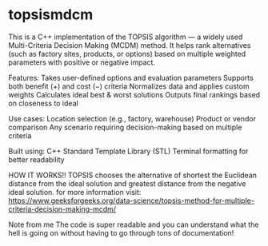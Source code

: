 # topsismdcm
This is a C++ implementation of the TOPSIS algorithm — a widely used Multi-Criteria Decision Making (MCDM) method. It helps rank alternatives (such as factory sites, products, or options) based on multiple weighted parameters with positive or negative impact.

Features:
Takes user-defined options and evaluation parameters
Supports both benefit (+) and cost (−) criteria
Normalizes data and applies custom weights
Calculates ideal best & worst solutions
Outputs final rankings based on closeness to ideal

Use cases:
Location selection (e.g., factory, warehouse)
Product or vendor comparison
Any scenario requiring decision-making based on multiple criteria

Built using:
C++
Standard Template Library (STL)
Terminal formatting for better readability

HOW IT WORKS!!
TOPSIS chooses the alternative of shortest the Euclidean distance from the ideal solution and greatest distance from the negative ideal solution. 
for more information visit: https://www.geeksforgeeks.org/data-science/topsis-method-for-multiple-criteria-decision-making-mcdm/

Note from me
The code is super readable and you can understand what the hell is going on without having to go through tons of documentation!
